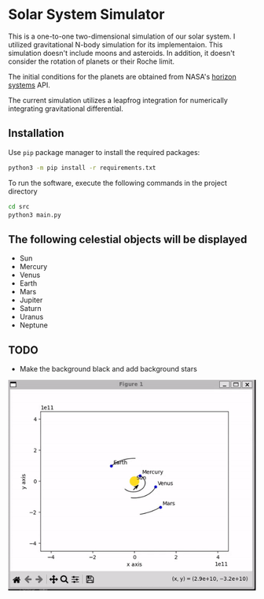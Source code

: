 
# Solar System Simulator
This is a one-to-one two-dimensional simulation of our solar system. I utilized gravitational N-body simulation for its implementaion. This simulation doesn't include moons and asteroids. In addition, it doesn't consider the rotation of planets or their Roche limit.

The initial conditions for the planets are obtained from NASA's [horizon systems](https://ssd-api.jpl.nasa.gov/doc/horizons.html) API.

The current simulation utilizes a leapfrog integration for numerically integrating gravitational differential.

## Installation

Use `pip` package manager to install the required packages:

```bash
python3 -m pip install -r requirements.txt
```
To run the software, execute the following commands in the project directory

```bash
cd src
python3 main.py
```

## The following celestial objects will be displayed
- Sun
- Mercury
- Venus
- Earth
- Mars
- Jupiter
- Saturn
- Uranus
- Neptune

## TODO
- Make the background black and add background stars
  
<p align="center">
 <img src="./demo.gif"
</p>
